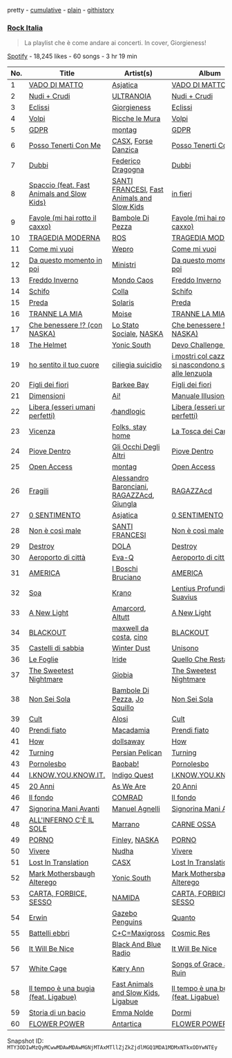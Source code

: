 pretty - [cumulative](/playlists/cumulative/37i9dQZF1DWViUlcvfltyZ.md) - [plain](/playlists/plain/37i9dQZF1DWViUlcvfltyZ) - [githistory](https://github.githistory.xyz/mackorone/spotify-playlist-archive/blob/main/playlists/plain/37i9dQZF1DWViUlcvfltyZ)

### [Rock Italia](https://open.spotify.com/playlist/37i9dQZF1DWViUlcvfltyZ)

> La playlist che è come andare ai concerti\. In cover, Giorgieness!

[Spotify](https://open.spotify.com/user/spotify) - 18,245 likes - 60 songs - 3 hr 19 min

| No. | Title | Artist(s) | Album | Length |
|---|---|---|---|---|
| 1 | [VADO DI MATTO](https://open.spotify.com/track/6ENWZUAwZJBazFJqMu2wWq) | [Asjatica](https://open.spotify.com/artist/5wu37JsDSxwAvkZIdYT3Nn) | [VADO DI MATTO](https://open.spotify.com/album/0kUAowt4UlLQK2NSYZ9wXf) | 2:15 |
| 2 | [Nudi + Crudi](https://open.spotify.com/track/4EXOAj9ra0lxWg8y6VZANO) | [ULTRANOIA](https://open.spotify.com/artist/6cGw5bSzyixem0tMv0k434) | [Nudi + Crudi](https://open.spotify.com/album/5OB8BVcoN0iuhpbq963zbS) | 2:38 |
| 3 | [Eclissi](https://open.spotify.com/track/72HI1aZn1i1eoTpuVQtcKn) | [Giorgieness](https://open.spotify.com/artist/4QYFjNac8XiU828KjV1oWA) | [Eclissi](https://open.spotify.com/album/2DZNZYc4ZanD5PrNlSsmuo) | 3:49 |
| 4 | [Volpi](https://open.spotify.com/track/3OHRaBl0M2X5UWfgevbyVK) | [Ricche le Mura](https://open.spotify.com/artist/0Jejmdac0sG1anWKT8F1RB) | [Volpi](https://open.spotify.com/album/2ipqyNnq2rcaJqVoVMFkJB) | 3:40 |
| 5 | [GDPR](https://open.spotify.com/track/18vO34ifxlaN3b8VmKNnF6) | [montag](https://open.spotify.com/artist/3tace7aJONiUqExBPqfYb0) | [GDPR](https://open.spotify.com/album/50pO3NjGEEQyGRU9lpVbA6) | 2:52 |
| 6 | [Posso Tenerti Con Me](https://open.spotify.com/track/0SpalTBYUi9tZ66Ack8GcT) | [CASX](https://open.spotify.com/artist/2J1ivtTZT4Trce2QNrgnUU), [Forse Danzica](https://open.spotify.com/artist/7gRc1OIKFcDAlp6e3fVhAT) | [Posso Tenerti Con Me](https://open.spotify.com/album/1yJSX28RfmbnlkCLD2gyfJ) | 3:09 |
| 7 | [Dubbi](https://open.spotify.com/track/2wtWiOYLxZeWotEXMGqH56) | [Federico Dragogna](https://open.spotify.com/artist/4oFI4JmGg9miIDYczoKIIm) | [Dubbi](https://open.spotify.com/album/6omoVtfeupG4wYjvJGbmnK) | 2:21 |
| 8 | [Spaccio \(feat\. Fast Animals and Slow Kids\)](https://open.spotify.com/track/3QeGRIk6yOx6RRrXD2whlJ) | [SANTI FRANCESI](https://open.spotify.com/artist/3VsF47TUmv6WPsWjICe8VR), [Fast Animals and Slow Kids](https://open.spotify.com/artist/2n92OcdDhE5g2CpDI1rjH6) | [in fieri](https://open.spotify.com/album/1PbpWl95wrYdqDXQjGzZfD) | 2:34 |
| 9 | [Favole \(mi hai rotto il caxxo\)](https://open.spotify.com/track/5Pqp4dJ2KgZRA4l3dIY9iX) | [Bambole Di Pezza](https://open.spotify.com/artist/2RucBHMHhR5LMQUoGO19OW) | [Favole \(mi hai rotto il caxxo\)](https://open.spotify.com/album/0YFbYRdWVJ8bqvjOSZ1D2v) | 2:53 |
| 10 | [TRAGEDIA MODERNA](https://open.spotify.com/track/3GpDoprJLVqvoEo7mnBGYu) | [ROS](https://open.spotify.com/artist/15kGQ75uyHlhEeK4ZK40YB) | [TRAGEDIA MODERNA](https://open.spotify.com/album/2syk13vkvcOaq37g60JGGS) | 2:39 |
| 11 | [Come mi vuoi](https://open.spotify.com/track/50Q4NLN9n0p5XF3VObLq9T) | [Wepro](https://open.spotify.com/artist/3R3siKabWuT0KIC6JfruVp) | [Come mi vuoi](https://open.spotify.com/album/4FDhJ1zKCY51vAjCxNRSRX) | 3:02 |
| 12 | [Da questo momento in poi](https://open.spotify.com/track/5aMXkADzSKqZ5QGYWY9roY) | [Ministri](https://open.spotify.com/artist/6an9YCv0S0Mj3rsaD9Ahpz) | [Da questo momento in poi](https://open.spotify.com/album/1ALi5lN60hGaXWXX6q7GmO) | 3:32 |
| 13 | [Freddo Inverno](https://open.spotify.com/track/7qh7Vn7b8xANVrNHSOKaHg) | [Mondo Caos](https://open.spotify.com/artist/7cag8XwImcd0DgVSPtgNKP) | [Freddo Inverno](https://open.spotify.com/album/3x4zhsXgv8pzod8dFC1nvB) | 3:44 |
| 14 | [Schifo](https://open.spotify.com/track/7faEMnYmpiNWxQoGcIDIbf) | [Colla](https://open.spotify.com/artist/3bNplfx5UXercdTOqqdZK6) | [Schifo](https://open.spotify.com/album/30eeeEsrnWFz8wDaP5DRm1) | 3:02 |
| 15 | [Preda](https://open.spotify.com/track/0atyKPRQkBohLByxwbAC2u) | [Solaris](https://open.spotify.com/artist/3RFeodZEt6cNZo0DPQMd4S) | [Preda](https://open.spotify.com/album/6WmM7P2msBOZaXLMtUpu1A) | 5:28 |
| 16 | [TRANNE LA MIA](https://open.spotify.com/track/3Wpfd2r7ETAC33g4kxcQMm) | [Moise](https://open.spotify.com/artist/7v40Q7L4JodP3Bav2Za0s8) | [TRANNE LA MIA](https://open.spotify.com/album/11HIYudpkn92btFtYIFdTm) | 2:21 |
| 17 | [Che benessere !? \(con NASKA\)](https://open.spotify.com/track/29wow7ReefY8giiopcBNGc) | [Lo Stato Sociale](https://open.spotify.com/artist/1MBjY2JFotAGoTYDfO80cM), [NASKA](https://open.spotify.com/artist/4r1DHaB2yIhddOkTF92d1d) | [Che benessere !? \(con NASKA\)](https://open.spotify.com/album/1SCO68v3VmuaIV4Ow9XlYx) | 3:51 |
| 18 | [The Helmet](https://open.spotify.com/track/3UhlUXB6PX98gJl4SYLdfM) | [Yonic South](https://open.spotify.com/artist/1QRKC6oodMbGbuiTP2hmlg) | [Devo Challenge Cup](https://open.spotify.com/album/1bdOWTmAP6KfLK4YInXpW2) | 2:56 |
| 19 | [ho sentito il tuo cuore](https://open.spotify.com/track/4TdtIFAJvvn7Hrg1DHkier) | [ciliegia suicidio](https://open.spotify.com/artist/4SEMUz1c0Z8kEc9E9NbnS3) | [i mostri col cazzo che si nascondono sotto alle lenzuola](https://open.spotify.com/album/7LCf7e9ejfOnOqAE7oFSvJ) | 2:11 |
| 20 | [Figli dei fiori](https://open.spotify.com/track/6ajwCssUxPBAZzRAgdtpPf) | [Barkee Bay](https://open.spotify.com/artist/72KRmtW8IrP6D8FwG8Boi8) | [Figli dei fiori](https://open.spotify.com/album/4wnRiqccVwW5iXc1z6GnWs) | 2:43 |
| 21 | [Dimensioni](https://open.spotify.com/track/5PyuNTJsfks0Ub77EvdOQ5) | [Ai!](https://open.spotify.com/artist/5BmWr6brwfMjs2J8lFwEEQ) | [Manuale Illusione](https://open.spotify.com/album/5mbSRdkta9YJNrE5enrRQp) | 10:12 |
| 22 | [Libera \(esseri umani perfetti\)](https://open.spotify.com/track/2l5ym1CsjSg10FapXRbdkz) | [⁄handlogic](https://open.spotify.com/artist/0Fke9julMOJ0HZ1UhCoe9Z) | [Libera \(esseri umani perfetti\)](https://open.spotify.com/album/4dTODDZeNDbKIsAWutEln2) | 6:47 |
| 23 | [Vicenza](https://open.spotify.com/track/2UoqMxVRl4I5IgDRblSToW) | [Folks, stay home](https://open.spotify.com/artist/2HzkhtnJn3OBy557HAwDYH) | [La Tosca dei Cani](https://open.spotify.com/album/40Fngltav0uIo6x6cw20bM) | 4:44 |
| 24 | [Piove Dentro](https://open.spotify.com/track/5n79HFgmPQATiB8NwP8Uvk) | [Gli Occhi Degli Altri](https://open.spotify.com/artist/7kPPa8qlBCZrMKMRhUHxxZ) | [Piove Dentro](https://open.spotify.com/album/33J2CqTy3vTKh0O5Tzh9ex) | 3:17 |
| 25 | [Open Access](https://open.spotify.com/track/4181R1o6hcVe8LMmGhkxWJ) | [montag](https://open.spotify.com/artist/3tace7aJONiUqExBPqfYb0) | [Open Access](https://open.spotify.com/album/4KFYFGfZewWABulugtQqSF) | 2:40 |
| 26 | [Fragili](https://open.spotify.com/track/7d322WMHpY6G4GHV6bas2Y) | [Alessandro Baronciani](https://open.spotify.com/artist/7pLL31FfCScLXL47auT67u), [RAGAZZAcd](https://open.spotify.com/artist/6lTvJHqB7bNnL7YCmeFNQp), [Giungla](https://open.spotify.com/artist/2hXIoMXYA65EDbqyLMzr5r) | [RAGAZZAcd](https://open.spotify.com/album/5biGGXXcg1SwYrzq5aeH15) | 3:19 |
| 27 | [0 SENTIMENTO](https://open.spotify.com/track/5WCw5MPG167COqxJu6c42Y) | [Asjatica](https://open.spotify.com/artist/5wu37JsDSxwAvkZIdYT3Nn) | [0 SENTIMENTO](https://open.spotify.com/album/5DzCgb5qGCuUBPB7DQuWFE) | 2:29 |
| 28 | [Non è così male](https://open.spotify.com/track/34J9aaAIK8hx44I00gTm1y) | [SANTI FRANCESI](https://open.spotify.com/artist/3VsF47TUmv6WPsWjICe8VR) | [Non è così male](https://open.spotify.com/album/29vLnWfcp2RyY0xUnOIDhT) | 3:12 |
| 29 | [Destroy](https://open.spotify.com/track/1qyC24XBRS8gCtgHdogqSZ) | [DOLA](https://open.spotify.com/artist/0OvTRIcNwihrBkwZK2oiqy) | [Destroy](https://open.spotify.com/album/4h8rs7FLRj0x5H1dgO8MrV) | 2:10 |
| 30 | [Aeroporto di città](https://open.spotify.com/track/5AobQ54GCauJZy45LStLg6) | [Eva\-Q](https://open.spotify.com/artist/3cBfELczRjo7xPOzgoBaS9) | [Aeroporto di città](https://open.spotify.com/album/5uu5BlWrM1msUIhiHlP04J) | 2:50 |
| 31 | [AMERICA](https://open.spotify.com/track/1KkPmyuTNbxjhylVrhoMKp) | [I Boschi Bruciano](https://open.spotify.com/artist/1UTHkeIblKLZSSx9sTHmUW) | [AMERICA](https://open.spotify.com/album/24ottTrnTzbGEDpomgejEh) | 3:07 |
| 32 | [Soa](https://open.spotify.com/track/55sdacSFOkx0mewyYctT1d) | [Krano](https://open.spotify.com/artist/0RroFfjAg6EsKACQRi8Ctw) | [Lentius Profundius Suavius](https://open.spotify.com/album/6evTL0jvzNn2kOP2jEZsvw) | 3:58 |
| 33 | [A New Light](https://open.spotify.com/track/3OU1LHgAN5jN8ACshKZAqE) | [Amarcord](https://open.spotify.com/artist/48wxf1us9rk9qOPqL6Ltcp), [Altutt](https://open.spotify.com/artist/7JHeVFGMb4p2Ayq1jU0g3p) | [A New Light](https://open.spotify.com/album/15Zt9VuEljTvIzCAQo6Ge9) | 3:35 |
| 34 | [BLACKOUT](https://open.spotify.com/track/4R7sGPaCIVnT5d6EOms23W) | [maxwell da costa](https://open.spotify.com/artist/7fBNjQ2hEvNyisqpp8o4ZT), [cino](https://open.spotify.com/artist/78BNTkfK1PBUMe9EfJKKGX) | [BLACKOUT](https://open.spotify.com/album/1sd55GJUC7aGXlUfdg3VhT) | 2:30 |
| 35 | [Castelli di sabbia](https://open.spotify.com/track/2SPCnoU0hUdcWdpfwu8tYL) | [Winter Dust](https://open.spotify.com/artist/29erlgFDUFpZSXENGAKO6a) | [Unisono](https://open.spotify.com/album/1arWxoywNGR6Oja3DhsmQV) | 3:45 |
| 36 | [Le Foglie](https://open.spotify.com/track/6EZXfB8BRZZRidwYKNBUpg) | [Iride](https://open.spotify.com/artist/3jyLpt1a005jd7VU9m6F5w) | [Quello Che Resta](https://open.spotify.com/album/5feykjYw08wshzlOPemXj9) | 4:41 |
| 37 | [The Sweetest Nightmare](https://open.spotify.com/track/3t4khpJjAdW2qLSdNuwK2e) | [Giobia](https://open.spotify.com/artist/4pKR1QNX7EW2uRlMWEOMRF) | [The Sweetest Nightmare](https://open.spotify.com/album/5nlf41KR9hnAAyfMX5K9yj) | 3:49 |
| 38 | [Non Sei Sola](https://open.spotify.com/track/2viAvSGY7YMcDa0fNlSXwk) | [Bambole Di Pezza](https://open.spotify.com/artist/2RucBHMHhR5LMQUoGO19OW), [Jo Squillo](https://open.spotify.com/artist/12w3NBZ8q6GnSfAzNy19Dl) | [Non Sei Sola](https://open.spotify.com/album/5Y405Tvpkm2PyIWBl6N5ph) | 2:58 |
| 39 | [Cult](https://open.spotify.com/track/65TaWDOBqhHDApRQEkJUTl) | [Alosi](https://open.spotify.com/artist/3M0xQSDicFWo1DPjkkW8gt) | [Cult](https://open.spotify.com/album/6967xj34zp4rlV7za3aHU7) | 3:03 |
| 40 | [Prendi fiato](https://open.spotify.com/track/1c1WcyaR6YXifL2XxHX1xV) | [Macadamia](https://open.spotify.com/artist/4ctoRm4PSfS4v7YdoHgIen) | [Prendi fiato](https://open.spotify.com/album/5cSk1qshG0piAAa6AV8dfh) | 3:39 |
| 41 | [How](https://open.spotify.com/track/000HoCMkO5w5BuqgU6TXUD) | [dollsaway](https://open.spotify.com/artist/6JmRU2kRs2DHaRocEpw8CT) | [How](https://open.spotify.com/album/4RZjiV7GU686KQEVt1bvdt) | 2:39 |
| 42 | [Turning](https://open.spotify.com/track/0bPM2PUtNUeAuxl5fG26s7) | [Persian Pelican](https://open.spotify.com/artist/70dQpFGaNGdeDMfFSn9hOG) | [Turning](https://open.spotify.com/album/3aVW4CAdWU21Dzng8BG12W) | 3:27 |
| 43 | [Pornolesbo](https://open.spotify.com/track/5RmgabbGvfVIr2Wtl3r75e) | [Baobab!](https://open.spotify.com/artist/0P9V5EdqoioSs6GYNliMTt) | [Pornolesbo](https://open.spotify.com/album/4YpQqDBJkMlpTPWBExpk03) | 2:24 |
| 44 | [I.KNOW.YOU.KNOW.IT.](https://open.spotify.com/track/7u14JXY85GbajBwcFPWbxD) | [Indigo Quest](https://open.spotify.com/artist/5faxdMwaZrv6bLYLWHhbrf) | [I.KNOW.YOU.KNOW.IT.](https://open.spotify.com/album/3nVkK5RaSLXYld21Z4t9re) | 3:07 |
| 45 | [20 Anni](https://open.spotify.com/track/0RKrI0Ejfw1IaRA4muRwEH) | [As We Are](https://open.spotify.com/artist/6htRUFkFi7HpxnZ4kSQQfQ) | [20 Anni](https://open.spotify.com/album/70hFi8paYjGC46iKryIY2D) | 2:30 |
| 46 | [Il fondo](https://open.spotify.com/track/6g5CAiaaix2QymjbdrWb4v) | [COMRAD](https://open.spotify.com/artist/3LkgC4i6yy4ictT8kWDfRT) | [Il fondo](https://open.spotify.com/album/1V8RFgIucDguNn7nIpqBsi) | 2:09 |
| 47 | [Signorina Mani Avanti](https://open.spotify.com/track/7pljhNu1HXO2TEYg1nLxAa) | [Manuel Agnelli](https://open.spotify.com/artist/1fLNnD2YIhtUR8VrX68As4) | [Signorina Mani Avanti](https://open.spotify.com/album/3ldHaKOt5xQ3puA16Q8Kcl) | 3:52 |
| 48 | [ALL'INFERNO C'È IL SOLE](https://open.spotify.com/track/2CtHbDq3Xx45lU8lnRhiE6) | [Marrano](https://open.spotify.com/artist/0eH00KPe73zxJhguRiJRwY) | [CARNE OSSA](https://open.spotify.com/album/5iIkvPvQvxoYFSoaId1YCX) | 4:20 |
| 49 | [PORNO](https://open.spotify.com/track/1V943kQXR3Tiz9kqakdnNe) | [Finley](https://open.spotify.com/artist/7JOervne0BnU0raxSI5Ooc), [NASKA](https://open.spotify.com/artist/4r1DHaB2yIhddOkTF92d1d) | [PORNO](https://open.spotify.com/album/1AJYKo6p37qlVtEVbeoqJ6) | 3:12 |
| 50 | [Vivere](https://open.spotify.com/track/5PtPrzMuJIVn5wgMTiZbBs) | [Nudha](https://open.spotify.com/artist/0qW2PRyNIbZBtm6enEWjqE) | [Vivere](https://open.spotify.com/album/6OC3tvuZNIEAmp9bI4GRZA) | 2:43 |
| 51 | [Lost In Translation](https://open.spotify.com/track/3JbZvgq27J7sHlzGcBUcuE) | [CASX](https://open.spotify.com/artist/2J1ivtTZT4Trce2QNrgnUU) | [Lost In Translation](https://open.spotify.com/album/2nKEOPy3lV9DpUbSPytjt5) | 2:50 |
| 52 | [Mark Mothersbaugh Alterego](https://open.spotify.com/track/51AXx0yeXKZ9i87yvPwFF5) | [Yonic South](https://open.spotify.com/artist/1QRKC6oodMbGbuiTP2hmlg) | [Mark Mothersbaugh Alterego](https://open.spotify.com/album/47RiulSgSCvFPbzp11Qkf9) | 2:48 |
| 53 | [CARTA, FORBICE, SESSO](https://open.spotify.com/track/4o6mSmsoxIFaqutj77Ul6K) | [NAMIDA](https://open.spotify.com/artist/4duGFkhJRa85BPJowuoFDv) | [CARTA, FORBICE, SESSO](https://open.spotify.com/album/2JTtwkyyz75fQLPfDuiNXs) | 2:49 |
| 54 | [Erwin](https://open.spotify.com/track/1AgaLw689q2wdgfP7LpbtR) | [Gazebo Penguins](https://open.spotify.com/artist/7w6Xdr6KK4A4g9OySnUOUN) | [Quanto](https://open.spotify.com/album/3kwtSVF7s2Cy6nsoqFX531) | 3:17 |
| 55 | [Battelli ebbri](https://open.spotify.com/track/2PHcFq8CAordszMzLS1dAs) | [C+C=Maxigross](https://open.spotify.com/artist/4xD2DfxKGL6E8URwy6Sf37) | [Cosmic Res](https://open.spotify.com/album/4Myim57HbNcJ46KqbYkqmP) | 3:17 |
| 56 | [It Will Be Nice](https://open.spotify.com/track/2wjBjguEcbLgjwiRkmrGcx) | [Black And Blue Radio](https://open.spotify.com/artist/2RapILNg5CtoAEe8bYtGPP) | [It Will Be Nice](https://open.spotify.com/album/2EDtRxAaULZ02Gi2r3Qh0d) | 2:35 |
| 57 | [White Cage](https://open.spotify.com/track/5BilJJWDFub6jR3T7ubM97) | [Kæry Ann](https://open.spotify.com/artist/5fyWgPHjsdMY9xcNciixy2) | [Songs of Grace and Ruin](https://open.spotify.com/album/7q0ZQm0aEuVpJWMZLpDZeF) | 3:47 |
| 58 | [Il tempo è una bugia \(feat\. Ligabue\)](https://open.spotify.com/track/7tl8kzo4DM62We5mgJRYNx) | [Fast Animals and Slow Kids](https://open.spotify.com/artist/2n92OcdDhE5g2CpDI1rjH6), [Ligabue](https://open.spotify.com/artist/7H8ZC8uHJMPZGLMApRRNIz) | [Il tempo è una bugia \(feat\. Ligabue\)](https://open.spotify.com/album/7oM4l6zPvDNo9WgT7J9pxq) | 3:58 |
| 59 | [Storia di un bacio](https://open.spotify.com/track/06KPJCrNZmp1QwG0kJhyUe) | [Emma Nolde](https://open.spotify.com/artist/5Ti3nqsUZsSrsk3qcOADjK) | [Dormi](https://open.spotify.com/album/0o43FP6kzT5GH7opmU9dCo) | 2:52 |
| 60 | [FLOWER POWER](https://open.spotify.com/track/7AJ00s3H7TehVRdPN8ANou) | [Antartica](https://open.spotify.com/artist/3waKEzmxmiC9ZNDlCyL9Wb) | [FLOWER POWER](https://open.spotify.com/album/64R18cc1rLixwFQvTMKqLW) | 2:32 |

Snapshot ID: `MTY3ODIwMzQyMCwwMDAwMDAwMGNjMTAxMTllZjZkZjdlMGQ1MDA1MDMxNTkxODYwNTEy`
